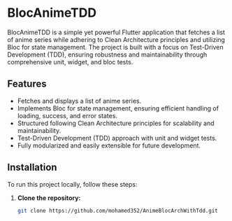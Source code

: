 # BlocAnimeTDD

BlocAnimeTDD is a simple yet powerful Flutter application that fetches a list of anime series while adhering to Clean Architecture principles and utilizing Bloc for state management. The project is built with a focus on Test-Driven Development (TDD), ensuring robustness and maintainability through comprehensive unit, widget, and bloc tests.

## Features
- Fetches and displays a list of anime series.
- Implements Bloc for state management, ensuring efficient handling of loading, success, and error states.
- Structured following Clean Architecture principles for scalability and maintainability.
- Test-Driven Development (TDD) approach with unit and widget tests.
- Fully modularized and easily extensible for future development.

## Installation

To run this project locally, follow these steps:

1. **Clone the repository:**
   ```bash
   git clone https://github.com/mohamed352/AnimeBlocArchWithTdd.git
